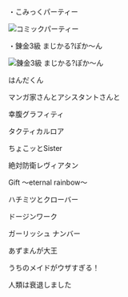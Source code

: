 ・こみっくパーティー

![コミックパーティー](https://images-fe.ssl-images-amazon.com/images/I/61ZEZjEu01L.jpg)


・錬金3級 まじかる?ぽか～ん

![錬金3級 まじかる?ぽか～ん](https://images-fe.ssl-images-amazon.com/images/I/51kqqXL9LNL.jpg)

はんだくん

マンガ家さんとアシスタントさんと

幸腹グラフィティ

タクティカルロア

ちょこッとSister

絶対防衛レヴィアタン

Gift ～eternal rainbow～

ハチミツとクローバー

ドージンワーク

ガーリッシュ ナンバー

あずまんが大王

うちのメイドがウザすぎる！

人類は衰退しました
